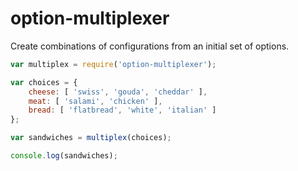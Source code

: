 # option-multiplexer

Create combinations of configurations from an initial set of options.

```javascript
var multiplex = require('option-multiplexer');

var choices = {
	cheese: [ 'swiss', 'gouda', 'cheddar' ],
	meat: [ 'salami', 'chicken' ],
	bread: [ 'flatbread', 'white', 'italian' ]
};

var sandwiches = multiplex(choices);

console.log(sandwiches);
```
